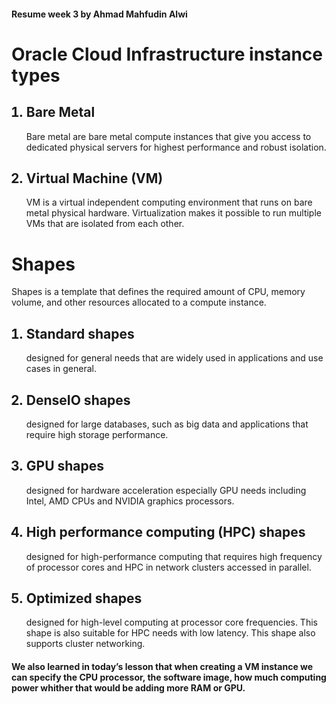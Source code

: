 #### Resume week 3 by Ahmad Mahfudin Alwi

# Oracle Cloud Infrastructure instance types

<ol>

## <li>Bare Metal</li>

Bare metal are bare metal compute instances that give you access to dedicated physical servers for highest performance and robust isolation.

## <li>Virtual Machine (VM)</li>

VM is a virtual independent computing environment that runs on bare metal physical hardware. Virtualization makes it possible to run multiple VMs that are isolated from each other.

</ol>

# Shapes

Shapes is a template that defines the required amount of CPU, memory volume, and other resources allocated to a compute instance.

<ol>

## <li>Standard shapes</li>

designed for general needs that are widely used in applications and use cases in general.

## <li>DenseIO shapes</li>

designed for large databases, such as big data and applications that require high storage performance.

## <li>GPU shapes</li>

designed for hardware acceleration especially GPU needs including Intel, AMD CPUs and NVIDIA graphics processors.

## <li>High performance computing (HPC) shapes</li>

designed for high-performance computing that requires high frequency of processor cores and HPC in network clusters accessed in parallel.

## <li>Optimized shapes</li>

designed for high-level computing at processor core frequencies. This shape is also suitable for HPC needs with low latency. This shape also supports cluster networking.

</ol>

#### We also learned in today’s lesson that when creating a VM instance we can specify the CPU processor, the software image, how much computing power whither that would be adding more RAM or GPU.
